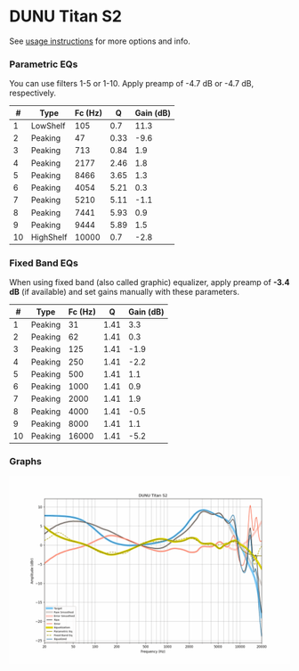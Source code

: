 # DUNU Titan S2
See [usage instructions](https://github.com/jaakkopasanen/AutoEq#usage) for more options and info.

### Parametric EQs
You can use filters 1-5 or 1-10. Apply preamp of -4.7 dB or -4.7 dB, respectively.

|   # | Type      |   Fc (Hz) |    Q |   Gain (dB) |
|-----|-----------|-----------|------|-------------|
|   1 | LowShelf  |       105 | 0.7  |        11.3 |
|   2 | Peaking   |        47 | 0.33 |        -9.6 |
|   3 | Peaking   |       713 | 0.84 |         1.9 |
|   4 | Peaking   |      2177 | 2.46 |         1.8 |
|   5 | Peaking   |      8466 | 3.65 |         1.3 |
|   6 | Peaking   |      4054 | 5.21 |         0.3 |
|   7 | Peaking   |      5210 | 5.11 |        -1.1 |
|   8 | Peaking   |      7441 | 5.93 |         0.9 |
|   9 | Peaking   |      9444 | 5.89 |         1.5 |
|  10 | HighShelf |     10000 | 0.7  |        -2.8 |

### Fixed Band EQs
When using fixed band (also called graphic) equalizer, apply preamp of **-3.4 dB** (if available) and set gains manually with these parameters.

|   # | Type    |   Fc (Hz) |    Q |   Gain (dB) |
|-----|---------|-----------|------|-------------|
|   1 | Peaking |        31 | 1.41 |         3.3 |
|   2 | Peaking |        62 | 1.41 |         0.3 |
|   3 | Peaking |       125 | 1.41 |        -1.9 |
|   4 | Peaking |       250 | 1.41 |        -2.2 |
|   5 | Peaking |       500 | 1.41 |         1.1 |
|   6 | Peaking |      1000 | 1.41 |         0.9 |
|   7 | Peaking |      2000 | 1.41 |         1.9 |
|   8 | Peaking |      4000 | 1.41 |        -0.5 |
|   9 | Peaking |      8000 | 1.41 |         1.1 |
|  10 | Peaking |     16000 | 1.41 |        -5.2 |

### Graphs
![](./DUNU%20Titan%20S2.png)
